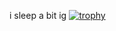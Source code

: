 i sleep a bit ig 
[![trophy](https://github-profile-trophy.vercel.app/?username=femboyonfent&theme=onedark)](https://github.com/ryo-ma/github-profile-trophy)
<!---
femboyonfent/femboyonfent is a ✨ special ✨ repository because its `README.md` (this file) appears on your GitHub profile.
You can click the Preview link to take a look at your changes.
--->
